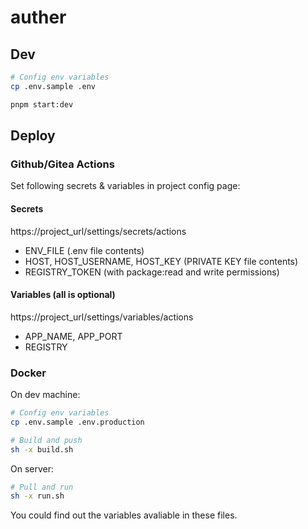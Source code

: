 # auther

## Dev

```bash
# Config env variables
cp .env.sample .env

pnpm start:dev
```

## Deploy

### Github/Gitea Actions

Set following secrets & variables in project config page:

#### Secrets

https://project_url/settings/secrets/actions

- ENV_FILE (.env file contents)
- HOST, HOST_USERNAME, HOST_KEY (PRIVATE KEY file contents)
- REGISTRY_TOKEN (with package:read and write permissions)

#### Variables (all is optional)

https://project_url/settings/variables/actions

- APP_NAME, APP_PORT
- REGISTRY

### Docker

On dev machine:

```bash
# Config env variables
cp .env.sample .env.production

# Build and push
sh -x build.sh
```

On server:

```bash
# Pull and run
sh -x run.sh
```

You could find out the variables avaliable in these files.
